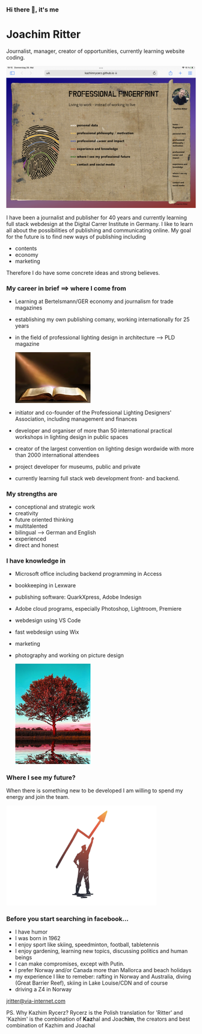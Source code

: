### Hi there 👋, it's me

# Joachim Ritter
Journalist, manager, creator of opportunities, currently learning website coding.

<img src="./fingerprint_homepage.jpg"/>

I have been a journalist and publisher for 40 years and currently learning full stack webdesign at the Digital Carrer Institute in Germany. I like to learn all about the possibilities of publishing and communicating online. My goal for the future is to find new ways of publishing including 
- contents
- economy
- marketing

Therefore I do have some concrete ideas and strong believes. 

### My career in brief ==> where I come from
- Learning at Bertelsmann/GER economy and journalism for trade magazines
- establishing my own publishing comany, working internationally for 25 years
- in the field of professional lighting design in architecture --> PLD magazine

    <img src="./buchMitLicht.png" alt="my past I am proud on" width="200"/>

- initiator and co-founder of the Professional Lighting Designers' Association, including management and finances
- developer and organiser of more than 50 international practical workshops in lighting design in public spaces
- creator of the largest convention on lighting design wordwide with more than 2000 international attendees 
- project developer for museums, public and private

- currently learning full stack web development front- and backend.

### My strengths are 
- conceptional and strategic work
- creativity
- future oriented thinking
- multitalented
- bilingual --> German and English
- experienced
- direct and honest

### I have knowledge in
- Microsoft office including backend programming in Access
- bookkeeping in Lexware
- publishing software: QuarkXpress, Adobe Indesign
- Adobe cloud programs, especially Photoshop, Lightroom, Premiere
- webdesign using VS Code
- fast webdesign using Wix
- marketing 
- photography and working on picture design

    <img src="./Baum_3.JPG" alt="Tree" width="200"/>

### Where I see my future?
When there is something new to be developed I am willing to spend my energy and join the team.

<img src="./IMG_3292.PNG" alt="success" width="400"/>

### Before you start searching in facebook...
- I have humor
- I was born in 1962
- I enjoy sport like skiing, speedminton, football, tabletennis
- I enjoy gardening, learning new topics, discussing politics and human beings
- I can make compromises, except with Putin.
- I prefer Norway and/or Canada more than Mallorca and beach holidays
- my experience I like to remeber: rafting in Norway and Australia, diving (Great Barrier Reef), skiing in Lake Louise/CDN and of course
- driving a Z4 in Norway

jritter@via-internet.com

PS. Why Kazhim Rycerz? Rycerz is the Polish translation for 'Ritter' and 'Kazhim' is the combination of **Kaz**hal and Joac**him**, the creators and best combination of Kazhim and Joachal
